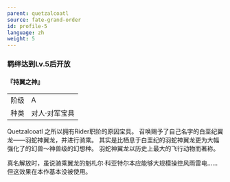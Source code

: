 ```yaml
---
parent: quetzalcoatl
source: fate-grand-order
id: profile-5
language: zh
weight: 5
---
```


### 羁绊达到Lv.5后开放

#### 『持翼之神』

<table>
  <tr><td>阶级</td><td>A</td></tr>
  <tr><td>种类</td><td>对人·对军宝具</td></tr>
</table>

Quetzalcoatl
之所以拥有Rider职阶的原因宝具。
召唤赐予了自己名字的白垩纪翼龙——羽蛇神翼龙，并进行骑乘。
其实是比栖息于白垩纪的羽蛇神翼龙更为大幅强化了的幻兽～神兽级的幻想种。
羽蛇神翼龙以历史上最大的飞行动物而著称。

真名解放时，虽说骑乘翼龙的魁札尔·科亚特尔本应能够大规模操控风雨雷电……
但这效果在本作基本没被使用。
